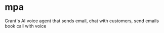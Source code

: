 # mpa
Grant's AI voice agent that sends email, chat with customers, send emails book call with voice

